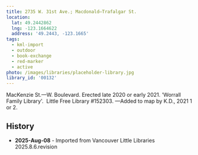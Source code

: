 ```yaml
---
title: 2735 W. 31st Ave.; Macdonald—Trafalgar St.
location:
  lat: 49.2442862
  lng: -123.1664622
  address: '49.2443, -123.1665'
tags:
  - kml-import
  - outdoor
  - book-exchange
  - red-marker
  - active
photo: /images/libraries/placeholder-library.jpg
library_id: '00132'
---
```

MacKenzie St.—W. Boulevard.
Erected late 2020 or early 2021.
'Worrall Family Library'.  
Little Free Library #152303.
—Added to map by K.D., 2021 1 or 2.

## History
- **2025-Aug-08** - Imported from Vancouver Little Libraries 2025.8.6.revision
